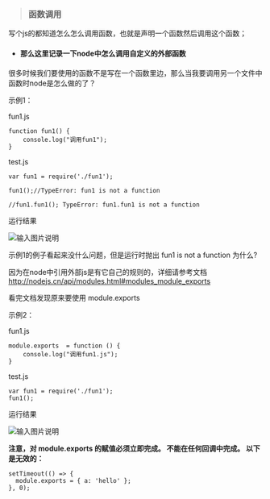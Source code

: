> ### 函数调用

写个js的都知道怎么怎么调用函数，也就是声明一个函数然后调用这个函数；

* #### 那么这里记录一下node中怎么调用自定义的外部函数

很多时候我们要使用的函数不是写在一个函数里边，那么当我要调用另一个文件中函数时node是怎么做的了？

示例1：
 
fun1.js

```
function fun1() {
    console.log("调用fun1");
}
```

test.js

```
var fun1 = require('./fun1');

fun1();//TypeError: fun1 is not a function

//fun1.fun1(); TypeError: fun1.fun1 is not a function

```

运行结果

![输入图片说明](https://gitee.com/uploads/images/2018/0125/135412_74c6be3d_966228.png "运行结果截图.png")

示例1的例子看起来没什么问题，但是运行时抛出  fun1 is not a function 为什么?

因为在node中引用外部js是有它自己的规则的，详细请参考文档 http://nodejs.cn/api/modules.html#modules_module_exports

看完文档发现原来要使用 module.exports 

示例2：

fun1.js

```
module.exports  = function () {
    console.log("调用fun1.js");
}
```

test.js

```
var fun1 = require('./fun1');
fun1();
```

运行结果

![输入图片说明](https://gitee.com/uploads/images/2018/0125/135747_20178968_966228.png "屏幕截图.png")


 **注意，对 module.exports 的赋值必须立即完成。 不能在任何回调中完成。 以下是无效的：** 

```
setTimeout(() => {
  module.exports = { a: 'hello' };
}, 0);
```
